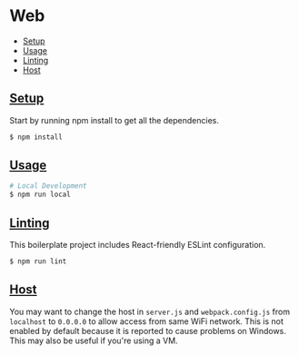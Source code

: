 # Web

  - [Setup](#setup)
  - [Usage](#usage)
  - [Linting](#linting)
  - [Host](#host)

## [Setup](#setup)

Start by running npm install to get all the dependencies.

```sh
$ npm install
```

## [Usage](#usage)

```sh
# Local Development
$ npm run local
```

## [Linting](#linting)

This boilerplate project includes React-friendly ESLint configuration.

```sh
$ npm run lint
```

## [Host](#host)

You may want to change the host in `server.js` and `webpack.config.js` from `localhost` to `0.0.0.0` to allow access from same WiFi network. This is not enabled by default because it is reported to cause problems on Windows. This may also be useful if you're using a VM.